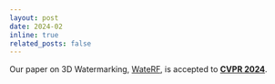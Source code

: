 ```yaml
---
layout: post
date: 2024-02
inline: true
related_posts: false
---
```


Our paper on 3D Watermarking, <a href="https://arxiv.org/abs/2405.02066" target="_blank">WateRF</a>, is accepted to <a href="https://cvpr.thecvf.com/Conferences/2024" target="_blank"><strong>CVPR 2024</strong></a>.
